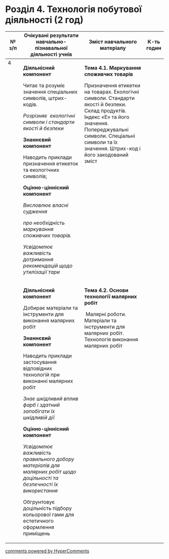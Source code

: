<div id="hypercomments_widget" class="js-hypercomments-widget invisible"></div>

# Розділ 4. Технологія побутової діяльності (2 год)

<table>
<tr>
<td width="10%" align="center"><b>№ з/п</b></td>
<td width="40%" align="center"><b>Очікувані результати навчально-пізнавальної діяльності учнів</b></td>
<td width="40%" align="center"><b>Зміст навчального матеріалу</b></td>
<td width="10%" align="center"><b>К-ть годин</b></td>
</tr>
<tbody>
<tr>
<td rowspan="2" width="10%" style="vertical-align:top !important;">4</td>
<td width="40%" style="vertical-align:top !important;">
<p><strong>Діяльнісний компонент</strong></p>
<p>Читає та розуміє значення спеціальних символів, штрих-кодів.</p>
<p><em>Розрізняє&nbsp; екологічні символи і стандарти якості й безпеки</em></p>
<p><strong>Знаннєвий компонент</strong></p>
<p>Наводить приклади призначення етикеток та екологічних символів;</p>
<p><strong>Оцінно-ціннісний компонент</strong></p>
<p><em>Висловлює власні судження </em></p>
<p><em>про необхідність маркування споживчих товарів.</em></p>
<p><em>Усвідомлює важливість дотримання рекомендацій щодо утилізації тари</em></p>
</td>
<td width="40%" style="vertical-align:top !important;">
<p><strong>Тема 4.1. Маркування споживчих товарів</strong></p>
<p>Призначення етикетки на товарах. Екологічні символи. Стандарти якості й безпеки. Склад продуктів. Індекс &laquo;Е&raquo; та його значення. Попереджувальні символи. Спеціальні символи та їх значення. Штрих-код і його закодований зміст</p>
</td>
<td width="10%" style="vertical-align:top !important;"></td>
</tr>
<tr>
<td width="40%" style="vertical-align:top !important;">
<p><strong>Діяльнісний компонент</strong></p>
<p>Добирає матеріали та інструменти для виконання малярних робіт</p>
<p><strong>Знаннєвий компонент</strong></p>
<p>Наводить приклади застосування відповідних технологій при виконанні малярних робіт</p>
<p><em>Знає шкідливий вплив фарб і здатний запобігати їх шкідливій дії</em></p>
<p><strong>Оцінно-ціннісний компонент</strong></p>
<p><em>Усвідомлює важливість правильного добору матеріалів для малярних робіт щодо доцільності та безпечності їх використання</em></p>
<p>Обгрунтовує доцільність підбору кольорової гами для естетичного оформлення приміщень</p>
</td>
<td width="40%" style="vertical-align:top !important;">
<p><strong>Тема 4.2. Основи технології малярних робіт</strong></p>
<p>&nbsp;Малярні роботи. Матеріали та інструменти для малярних робіт. Технологія виконання малярних робіт</p>
</td>
<td width="10%" style="vertical-align:top !important;"></td>
</tr>
</table>


<div class="js-hypercomments-container">
<a href="http://hypercomments.com" class="hc-link" title="comments widget">comments powered by HyperComments</a>
</div>